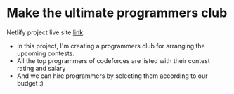 # Make the ultimate programmers club

Netlify project live site [link](https://trusting-boyd-5f8952.netlify.app/).


* In this project, I'm creating a programmers club for arranging the upcoming contests.
* All the top programmers of codeforces are listed with their contest rating and salary
* And we can hire programmers by selecting them according to our budget :)